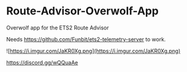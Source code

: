 # Route-Advisor-Overwolf-App
Overwolf app for the ETS2 Route Advisor

Needs https://github.com/Funbit/ets2-telemetry-server to work.

![https://i.imgur.com/JaKR0Xg.png](https://i.imgur.com/JaKR0Xg.png)


https://discord.gg/wQQuaAe
